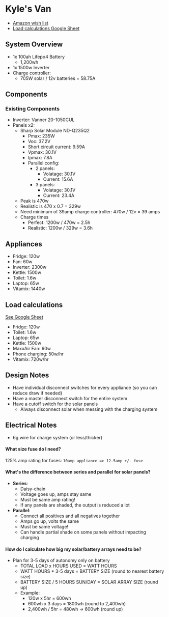 # Kyle's Van

- [Amazon wish list](https://smile.amazon.com/hz/wishlist/ls/2UEBMG8BSWQO9?ref_=wl_dp_add_item_to_list)
- [Load calculations Google Sheet](https://docs.google.com/spreadsheets/d/1SxFsj5xPVnLx2yNxhEEx6YxGCWcOJNQjID-fIwVTki8/edit#gid=0)

## System Overview

- 1x 100ah Lifepo4 Battery
  - 1,200wh
- 1x 1500w Inverter
- Charge controller:
  - 705W solar / 12v batteries = 58.75A

## Components

### Existing Components

- Inverter: Vanner 20-1050CUL
- Panels x2:
  - Sharp Solar Module ND-Q235Q2
    - Pmax: 235W
    - Voc: 37.2V
    - Short circuit current: 9.59A
    - Vpmax: 30.1V
    - Ipmax: 7.8A
    - Parallel config:
      - 2 panels:
        - Volatage: 30.1V
        - Current: 15.6A
      - 3 panels:
        - Volatage: 30.1V
        - Current: 23.4A
  - Peak is 470w
  - Realistic is 470 x 0.7 = 329w
  - Need minimum of 39amp charge controller: 470w / 12v = 39 amps
  - Charge times
    - Perfect: 1200w / 470w = 2.5h
    - Realistic: 1200w / 329w = 3.6h

## Appliances

- Fridge: 120w
- Fan: 60w
- Inverter: 2300w
- Kettle: 1500w
- Toilet: 1.6w
- Laptop: 65w
- Vitamix: 1440w

## Load calculations

[See Google Sheet](https://docs.google.com/spreadsheets/d/1SxFsj5xPVnLx2yNxhEEx6YxGCWcOJNQjID-fIwVTki8/edit#gid=0)

- Fridge: 120w
- Toilet: 1.6w
- Laptop: 65w
- Kettle: 1500w
- MaxxAir Fan: 60w
- Phone charging: 50w/hr
- Vitamix: 720w/hr

## Design Notes

- Have individual disconnect switches for every appliance (so you can reduce
  draw if needed)
- Have a master disconnect switch for the entire system
- Have a cutoff switch for the solar panels
  - Always disconnect solar when messing with the charging system

## Electrical Notes

- 6g wire for charge system (or less/thicker)

#### What size fuse do I need?

125% amp rating for fuses: `10amp appliance => 12.5amp +/- fuse`

#### What's the difference between series and parallel for solar panels?

- **Series**:
  - Daisy-chain
  - Voltage goes up, amps stay same
  - Must be same amp rating!
  - If any panels are shaded, the output is reduced a lot
- **Parallel**:
  - Connect all positives and all negatives together
  - Amps go up, volts the same
  - Must be same voltage!
  - Can handle partial shade on some panels without impacting charging

#### How do I calculate how big my solar/battery arrays need to be?

- Plan for 3-5 days of autonomy only on battery
  - TOTAL LOAD x HOURS USED = WATT HOURS
  - WATT HOURS \* 3-5 days = BATTERY SIZE (round to nearest battery size)
  - BATTERY SIZE / 5 HOURS SUN/DAY = SOLAR ARRAY SIZE (round up)
  - Example:
    - 120w x 5hr = 600wh
    - 600wh x 3 days = 1800wh (round to 2,400wh)
    - 2,400wh / 5hr = 480wh -> 600wh (round up)

